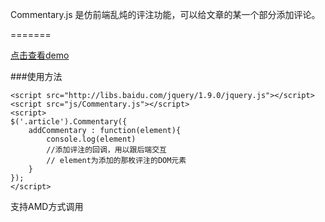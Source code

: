 Commentary.js 是仿前端乱炖的评注功能，可以给文章的某一个部分添加评论。

=======

[点击查看demo](http://121.40.124.60/Commentary/Commentary.html)


###使用方法

	<script src="http://libs.baidu.com/jquery/1.9.0/jquery.js"></script>
    <script src="js/Commentary.js"></script>
    <script>
	$('.article').Commentary({
	    addCommentary : function(element){
	    	console.log(element)
			//添加评注的回调，用以跟后端交互
			// element为添加的那枚评注的DOM元素
	    }	
	});
    </script>

支持AMD方式调用
